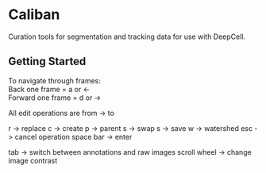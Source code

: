 # Caliban
Curation tools for segmentation and tracking data for use with DeepCell.

## Getting Started

To navigate through frames:  
Back one frame = a or &larr;  
Forward one frame = d or &rarr;  

All edit operations are from -> to 

r -> replace
c -> create
p -> parent
s -> swap
s -> save
w -> watershed
esc -> cancel operation
space bar -> enter

tab -> switch between annotations and raw images
scroll wheel -> change image contrast

